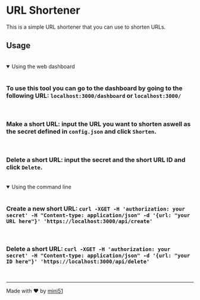 # URL Shortener 

This is a simple URL shortener that you can use to shorten URLs. 


## Usage

<br>
<details open>
<summary>Using the web dashboard</summary>
<br>

### To use this tool you can go to the dashboard by going to the following URL: `localhost:3000/dashboard` or `localhost:3000/`

<br>

### Make a short URL: input the URL you want to shorten aswell as the secret defined in `config.json` and click `Shorten`. 
<br>

### Delete a short URL:  input the secret and the short URL ID and click `Delete`.
</details>
<br>
<details open> 
<summary>Using the command line</summary> 
<br>

### Create a new short URL: `curl -XGET -H 'authorization: your secret' -H "Content-type: application/json" -d '{url: "your URL here"}' 'https://localhost:3000/api/create'`
<br>

### Delete a short URL: `curl -XGET -H 'authorization: your secret' -H "Content-type: application/json" -d '{url: "your ID here"}' 'https://localhost:3000/api/delete'`

</details>

<br>
<hr>

Made with ❤️ by [mini51](https://github.com/mini51) 

